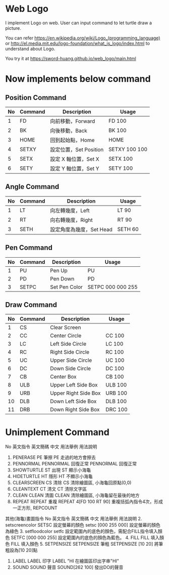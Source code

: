 # Web Logo

I implement Logo on web. User can input command to let turtle draw a picture.

You can refer https://en.wikipedia.org/wiki/Logo_(programming_language) or http://el.media.mit.edu/logo-foundation/what_is_logo/index.html to understand about Logo.

You try it at https://sword-huang.github.io/web_logo/main.html

# Now implements below command

## Position Command
|No| Command | Description         | Usage         |
| - | -      | -                   | -             |
| 1 | FD     | 向前移動，Forward       | FD 100        |
| 2 | BK     | 向後移動，Back          | BK 100        |
| 3 | HOME   | 回到起始點，Home         | HOME          |
| 4 | SETXY  | 設定位置，Set Position  | SETXY 100 100 |
| 5 | SETX   | 設定 X 軸位置，Set X     | SETX 100      |
| 6 | SETY   | 設定 Y 軸位置，Set Y     | SETY 100      |

## Angle Command
|No| Command | Description | Usage|
| -  | -       | -                           | -|
| 1 | LT     | 向左轉幾度，Left |  LT 90 |
| 2 | RT     | 向右轉幾度，Right |  RT 90 |
| 3 | SETH | 設定角度為幾度，Set Head |  SETH 60 |

## Pen Command
|No| Command | Description | Usage|
| -  | -       | -                           | -|
|1 | PU | Pen Up | PU |
|2 | PD | Pen Down | PD |
|3 | SETPC | Set Pen Color | SETPC 000 000 255 |

## Draw Command
|No| Command | Description | Usage|
| -  | -       | -                           | -|
| 1 | CS | Clear Screen |
| 2 | CC | Center Circle | CC 100 |
| 3 | LC | Left Side Circle | LC 100|
| 4 | RC | Right Side Circle | RC 100 |
| 5 | UC | Upper Side Circle | UC 100| 
| 6 | DC | Down Side Circle | DC 100 |
| 7 | CB | Center Box |  CB 100 |
| 8 | ULB | Upper Left Side Box | ULB 100 |
| 9 | URB | Upper Right Side Box | URB 100 |
| 10 | DLB | Down Left Side Box | DLB 100 |
| 11 | DRB | Down Right Side Box | DRC 100 |

# Unimplement Command

No   英文指令       英文簡碼     中文        用法舉例                            用法說明
1.    PENERASE    PE        筆擦        PE                     走過的地方會擦去
2.    PENNORMAL   PENNORMAL 回復正常 PENNORMAL              回復正常
3.    SHOWTURTLE  ST        出現        ST                     顯示小海龜
4.   HIDETURTLE  HT        隱形        HT                     不顯示小海龜
5.   CLEARSCREEN CS        清除        CS                     清除繪圖區, 小海龜回原點(0,0)
6.   CLEANTEXT   CT        清文        CT                     清除文字區
7.   CLEAN       CLEAN     清圖        CLEAN                  清除繪圖區, 小海龜留在最後的地方
8.   REPEAT      REPEAT    重複        REPEAT 4[FD 100 RT 90] 重複括弧內指令4次，形成一正方形, REPCOUNT 

其他(海龜)畫圖指令
No   英文指令             英文簡碼        中文                                                                            用法舉例                                          用法說明
2.    setscreencolor SETSC       設定螢幕的顏色                                                          setsc [000 255 000]                      設定螢幕的顏色為綠色
3.   setfloodcolor  setfc       設定範圍內的底色的顏色，需配合FILL指令填入顏色   SETFC [000 000 255]            設定範圍內的底色的顏色為藍色。
4.    FILL           FILL        填入顏色                                                                    FILL                           填入顏色
5.    SETPENSIZE     SETPENSIZE  筆粗                                                                           SETPENSIZE [10 20]             將筆粗設為[10 20]點
1.   LABEL          LABEL       印字                                                                          LABEL "HI                      在繪圖區印出字串"HI"
11.   SOUND          SOUND       聲音                                                                          SOUND[262 100]                 發出DO的聲音
